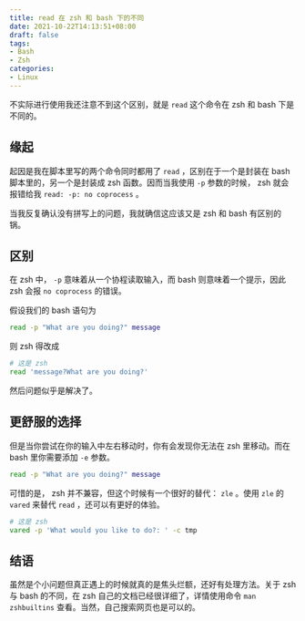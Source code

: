 ```yaml
---
title: read 在 zsh 和 bash 下的不同
date: 2021-10-22T14:13:51+08:00
draft: false
tags:
- Bash
- Zsh
categories:
- Linux
---
```


不实际进行使用我还注意不到这个区别，就是 `read` 这个命令在 zsh 和 bash 下是不同的。

## 缘起

起因是我在脚本里写的两个命令同时都用了 `read` ，区别在于一个是封装在 bash 脚本里的，另一个是封装成 zsh 函数。因而当我使用 `-p` 参数的时候， zsh 就会报错给我 `read: -p: no coprocess` 。

当我反复确认没有拼写上的问题，我就确信这应该又是 zsh 和 bash 有区别的锅。

## 区别

在 zsh 中， `-p` 意味着从一个协程读取输入，而 bash 则意味着一个提示，因此 zsh 会报 `no coprocess` 的错误。

假设我们的 bash 语句为

``` bash
read -p "What are you doing?" message
```

则 zsh 得改成

``` zsh
# 这是 zsh
read 'message?What are you doing?'
```

然后问题似乎是解决了。

## 更舒服的选择

但是当你尝试在你的输入中左右移动时，你有会发现你无法在 zsh 里移动。而在 bash 里你需要添加 `-e` 参数。

``` bash
read -p "What are you doing?" message
```

可惜的是， zsh 并不兼容，但这个时候有一个很好的替代： `zle` 。使用 `zle` 的 `vared` 来替代 `read` ，还可以有更好的体验。

``` zsh
# 这是 zsh
vared -p 'What would you like to do?: ' -c tmp
```

## 结语

虽然是个小问题但真正遇上的时候就真的是焦头烂额，还好有处理方法。关于 zsh 与 bash 的不同，在 zsh 自己的文档已经很详细了，详情使用命令 `man zshbuiltins` 查看。当然，自己搜索网页也是可以的。
